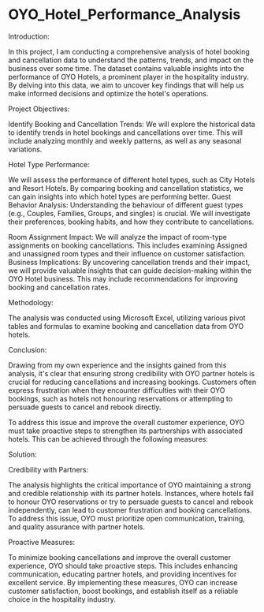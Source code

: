 # OYO_Hotel_Performance_Analysis

Introduction:


In this project, I am conducting a comprehensive analysis of hotel booking and cancellation data to understand 
the patterns, trends, and impact on the business over some time. The dataset contains valuable insights 
into the performance of OYO Hotels, a prominent player in the hospitality industry. By delving into this data, 
we aim to uncover key findings that will help us make informed decisions and optimize the hotel's operations.


Project Objectives:


Identify Booking and Cancellation Trends: We will explore the historical data to identify trends in hotel bookings and cancellations over time.
This will include analyzing monthly and weekly patterns, as well as any seasonal variations.

Hotel Type Performance:


We will assess the performance of different hotel types, such as City Hotels and Resort Hotels. 
By comparing booking and cancellation statistics, we can gain insights into which hotel types are performing better.
Guest Behavior Analysis: Understanding the behaviour of different guest types (e.g., Couples, Families, Groups, and singles) is crucial. 
We will investigate their preferences, booking habits, and how they contribute to cancellations.


Room Assignment Impact: We will analyze the impact of room-type assignments on booking cancellations. 
This includes examining Assigned and unassigned room types and their influence on customer satisfaction.
Business Implications: By uncovering cancellation trends and their impact, we will provide valuable insights that can guide decision-making within the OYO Hotel business.
This may include recommendations for improving booking and cancellation rates.

Methodology:

The analysis was conducted using Microsoft Excel, utilizing various pivot tables and formulas to examine booking and cancellation data from OYO hotels.



Conclusion:


Drawing from my own experience and the insights gained from this analysis, it's clear that ensuring strong credibility 
with OYO partner hotels is crucial for reducing cancellations and increasing bookings. Customers often express frustration 
when they encounter difficulties with their OYO bookings, such as hotels not honouring reservations or attempting to persuade guests to cancel and rebook directly.

To address this issue and improve the overall customer experience, OYO must take proactive steps to strengthen its partnerships with associated hotels. 
This can be achieved through the following measures:


Solution:


Credibility with Partners:

  
The analysis highlights the critical importance of OYO maintaining a strong and credible relationship with its partner hotels.
Instances, where hotels fail to honour OYO reservations or try to persuade guests to cancel and rebook independently, can lead to customer frustration and booking cancellations.
To address this issue, OYO must prioritize open communication, training, and quality assurance with partner hotels.

Proactive Measures:

To minimize booking cancellations and improve the overall customer experience, OYO should take proactive steps.
This includes enhancing communication, educating partner hotels, and providing incentives for excellent service.
By implementing these measures, OYO can increase customer satisfaction, boost bookings, and establish itself as a reliable choice in the hospitality industry.
